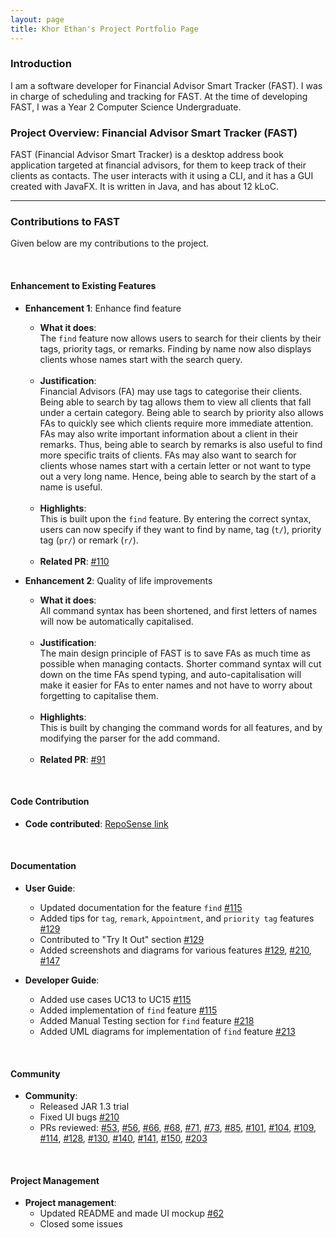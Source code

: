 ```yaml
---
layout: page
title: Khor Ethan's Project Portfolio Page
---
```

### Introduction

I am a software developer for Financial Advisor Smart Tracker (FAST). I was in charge of scheduling and tracking for FAST.
At the time of developing FAST, I was a Year 2 Computer Science Undergraduate.

### Project Overview: Financial Advisor Smart Tracker (FAST)

FAST (Financial Advisor Smart Tracker) is a desktop address book application targeted at financial advisors, for
them to keep track of their clients as contacts. The user interacts with it using a CLI, and it has a GUI created with
JavaFX. It is written in Java, and has about 12 kLoC.

---

### Contributions to FAST

Given below are my contributions to the project.

<br>

#### Enhancement to Existing Features

* **Enhancement 1**: Enhance find feature
  * **What it does**:<br>
  The `find` feature now allows users to search for their clients by their tags, priority tags, or remarks. Finding by name
  now also displays clients whose names start with the search query.
  
  <br>
  
  * **Justification**: <br>
  Financial Advisors (FA) may use tags to categorise their clients. Being able to search by tag allows them to view all
  clients that fall under a certain category. Being able to search by priority also allows FAs to quickly see which clients
  require more immediate attention. FAs may also write important information about a client in their remarks. Thus, being able
  to search by remarks is also useful to find more specific traits of clients. FAs may also want to search for clients whose
  names start with a certain letter or not want to type out a very long name. Hence, being able to search by the start of a name
  is useful.
  
  <br>
  
  * **Highlights**: <br>
  This is built upon the `find` feature. By entering the correct syntax, users can now specify if they want to find by name,
  tag (`t/`), priority tag (`pr/`) or remark (`r/`).
  
  <br> 
  
  * **Related PR**: [\#110](https://github.com/AY2122S1-CS2103T-T09-4/tp/pull/110)

* **Enhancement 2**: Quality of life improvements
  * **What it does**:<br>
  All command syntax has been shortened, and first letters of names will now be automatically capitalised.
  
  <br>
  
  * **Justification**: <br>
  The main design principle of FAST is to save FAs as much time as possible when managing contacts. Shorter command syntax will
  cut down on the time FAs spend typing, and auto-capitalisation will make it easier for FAs to enter names and not have to worry
  about forgetting to capitalise them.
  
  <br>
  
  * **Highlights**: <br>
  This is built by changing the command words for all features, and by modifying the parser for the add command.
  
  <br> 
  
  * **Related PR**: [\#91](https://github.com/AY2122S1-CS2103T-T09-4/tp/pull/91)
  
<br>
  
#### Code Contribution

* **Code contributed**: [RepoSense link](https://nus-cs2103-ay2122s1.github.io/tp-dashboard/?search=t09-4&sort=groupTitle&sortWithin=title&timeframe=commit&mergegroup=AY2122S1-CS2103T-T09-1%2Ftp%5Bmaster%5D~AY2122S1-CS2103T-T09-2%2Ftp%5Bmaster%5D~AY2122S1-CS2103T-T09-3%2Ftp%5Bmaster%5D&groupSelect=groupByRepos&breakdown=true&checkedFileTypes=docs~functional-code~test-code~other&since=2021-09-17)

<br>

#### Documentation


* **User Guide**:
  * Updated documentation for the feature `find` [\#115](https://github.com/AY2122S1-CS2103T-T09-4/tp/pull/115)
  * Added tips for `tag`, `remark`, `Appointment`, and `priority tag` features [\#129](https://github.com/AY2122S1-CS2103T-T09-4/tp/pull/129)
  * Contributed to "Try It Out" section [\#129](https://github.com/AY2122S1-CS2103T-T09-4/tp/pull/129)
  * Added screenshots and diagrams for various features [\#129](https://github.com/AY2122S1-CS2103T-T09-4/tp/pull/129), [\#210](https://github.com/AY2122S1-CS2103T-T09-4/tp/pull/210), [\#147](https://github.com/AY2122S1-CS2103T-T09-4/tp/pull/147)
  
  
* **Developer Guide**:
  * Added use cases UC13 to UC15 [\#115](https://github.com/AY2122S1-CS2103T-T09-4/tp/pull/115)
  * Added implementation of `find` feature [\#115](https://github.com/AY2122S1-CS2103T-T09-4/tp/pull/115)
  * Added Manual Testing section for `find` feature [\#218](https://github.com/AY2122S1-CS2103T-T09-4/tp/pull/218)
  * Added UML diagrams for implementation of `find` feature [\#213](https://github.com/AY2122S1-CS2103T-T09-4/tp/pull/213)
  
<br>

#### Community

* **Community**:
    * Released JAR 1.3 trial
    * Fixed UI bugs [\#210](https://github.com/AY2122S1-CS2103T-T09-4/tp/pull/210)
    * PRs reviewed: [\#53](https://github.com/AY2122S1-CS2103T-T09-4/tp/pull/53), [\#56](https://github.com/AY2122S1-CS2103T-T09-4/tp/pull/56), 
    [\#66](https://github.com/AY2122S1-CS2103T-T09-4/tp/pull/66), [\#68](https://github.com/AY2122S1-CS2103T-T09-4/tp/pull/68), 
    [\#71](https://github.com/AY2122S1-CS2103T-T09-4/tp/pull/71), [\#73](https://github.com/AY2122S1-CS2103T-T09-4/tp/pull/73),
    [\#85](https://github.com/AY2122S1-CS2103T-T09-4/tp/pull/85), [\#101](https://github.com/AY2122S1-CS2103T-T09-4/tp/pull/101),
    [\#104](https://github.com/AY2122S1-CS2103T-T09-4/tp/pull/104), [\#109](https://github.com/AY2122S1-CS2103T-T09-4/tp/pull/109),
    [\#114](https://github.com/AY2122S1-CS2103T-T09-4/tp/pull/114), [\#128](https://github.com/AY2122S1-CS2103T-T09-4/tp/pull/128),
    [\#130](https://github.com/AY2122S1-CS2103T-T09-4/tp/pull/130), [\#140](https://github.com/AY2122S1-CS2103T-T09-4/tp/pull/140),
    [\#141](https://github.com/AY2122S1-CS2103T-T09-4/tp/pull/141), [\#150](https://github.com/AY2122S1-CS2103T-T09-4/tp/pull/150),
    [\#203](https://github.com/AY2122S1-CS2103T-T09-4/tp/pull/203)

<br>

#### Project Management

* **Project management**:
    * Updated README and made UI mockup [\#62](https://github.com/AY2122S1-CS2103T-T09-4/tp/pull/62)
    * Closed some issues